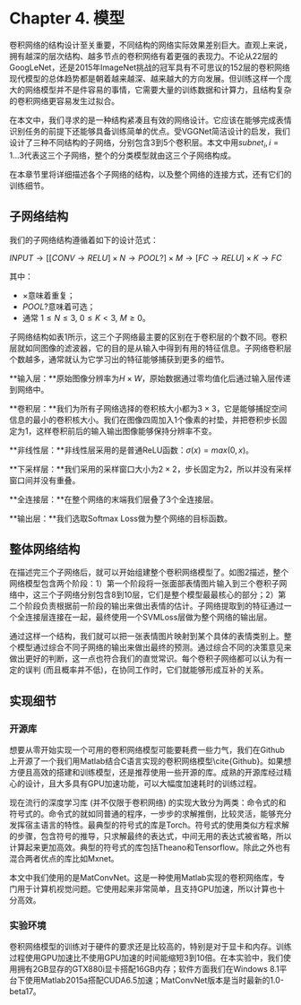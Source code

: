 # Chapter 4. 模型

卷积网络的结构设计至关重要，不同结构的网络实际效果差别巨大。直观上来说，拥有越深的层次结构、越多节点的卷积网络有着更强的表现力。不论从22层的GoogLeNet，还是2015年ImageNet挑战的冠军具有不可思议的152层的卷积网络现代模型的总体趋势都是朝着越来越深、越来越大的方向发展。但训练这样一个庞大的网络模型并不是件容易的事情，它需要大量的训练数据和计算力，且结构复杂的卷积网络更容易发生过拟合。

在本文中，我们寻求的是一种结构紧凑且有效的网络设计。它应该在能够完成表情识别任务的前提下还能够具备训练简单的优点。受VGGNet简洁设计的启发，我们设计了三种不同结构的子网络，分别包含3到5个卷积层。本文中用$subnet_i,i=1...3$代表这三个子网络，整个的分类模型就由这三个子网络构成。

在本章节里将详细描述各个子网络的结构，以及整个网络的连接方式，还有它们的训练细节。

## 子网络结构

我们的子网络结构遵循着如下的设计范式：

$INPUT→[[CONV→RELU]×N→POOL?]×M→[FC→RELU]×K→FC$

其中：

- $\times$意味着重复；
- $POOL?$意味着可选；
- 通常 $1\le N \le 3,\  0\le K \lt 3,\  M \ge 0$。

子网络结构如表1所示，这三个子网络最主要的区别在于卷积层的个数不同。卷积层就如同图像的滤波器，它的目的是从输入中得到有用的特征信息。子网络卷积层个数越多，通常就认为它学习出的特征能够捕获到更多的细节。

**输入层：**原始图像分辨率为$H\times W$，原始数据通过零均值化后通过输入层传递到网络中。

**卷积层：**我们为所有子网络选择的卷积核大小都为$3\times 3$，它是能够捕捉空间信息的最小的卷积核大小。我们在图像四周加入1个像素的衬垫，并把卷积步长固定为1，这样卷积前后的输入输出图像能够保持分辨率不变。

**非线性层：**非线性层采用的是普通ReLU函数：$\sigma(x)=max(0,x)$。

**下采样层：**我们采用的采样窗口大小为$2\times 2$，步长固定为2，所以并没有采样窗口间并没有重叠。

**全连接层：**在整个网络的末端我们层叠了3个全连接层。

**输出层：**我们选取Softmax Loss做为整个网络的目标函数。

## 整体网络结构

在描述完三个子网络后，就可以开始组建整个卷积网络模型了。如图2描述，整个网络模型包含两个阶段：1）第一个阶段将一张面部表情图片输入到三个卷积子网络中，这三个子网络分别包含8到10层，它们是整个模型最最核心的部分；2）第二个阶段负责根据前一阶段的输出来做出表情的估计。子网络提取到的特征通过一个全连接层连接在一起，最终使用一个SVMLoss层做为整个网络的输出层。

通过这样一个结构，我们就可以把一张表情图片映射到某个具体的表情类别上。整个模型通过综合不同子网络的输出来做出最终的预测。通过综合不同的决策意见来做出更好的判断，这一点也符合我们的直觉常识。每个卷积子网络都可以认为有一定的误判 (而且概率并不低)，在协同工作时，它们就能够形成互补的关系。

## 实现细节

### 开源库

想要从零开始实现一个可用的卷积网络模型可能要耗费一些力气，我们在Github上开源了一个我们用Matlab结合C语言实现的卷积网络模型\cite{Github}。如果想方便且高效的搭建和训练模型，还是推荐使用一些开源的库。成熟的开源库经过精心的设计，且大多具有GPU加速功能，可以大幅度加速耗时的训练过程。

现在流行的深度学习库 (并不仅限于卷积网络) 的实现大致分为两类：命令式的和符号式的。命令式的就如同普通的程序，一步步的求解推倒，比较灵活，能够充分发挥宿主语言的特性。最典型的符号式的库是Torch。符号式的使用类似方程求解的步骤，包含符号的推导，只求解最终的表达式，中间无用的表达式被省略，所以计算起来更加高效。典型的符号式的库包括Theano和Tensorflow。除此之外也有混合两者优点的库比如Mxnet。

本文中我们使用的是MatConvNet。这是一种使用Matlab实现的卷积网络库，专门用于计算机视觉问题。它使用起来非常简单，且支持GPU加速，所以计算也十分高效。

### 实验环境

卷积网络模型的训练对于硬件的要求还是比较高的，特别是对于显卡和内存。训练过程使用GPU加速比不使用GPU加速的时间能缩短3到10倍。在本实验中，我们使用拥有2GB显存的GTX880i显卡搭配16GB内存；软件方面我们在Windows 8.1平台下使用Matlab2015a搭配CUDA6.5加速；MatConvNet版本是当时最新的1.0-beta17。
